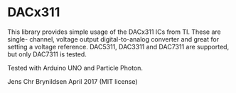 # DACx311
This library provides simple usage of the DACx311 ICs from TI. These are single- channel, voltage output digital-to-analog converter and great for setting a voltage reference. DAC5311, DAC3311 and DAC7311 are supported, but only DAC7311 is tested.

Tested with Arduino UNO and Particle Photon.

Jens Chr Brynildsen April 2017 (MIT license)
